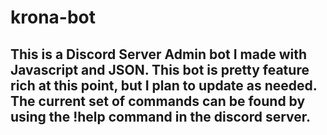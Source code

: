 # krona-bot
## This is a Discord Server Admin bot I made with Javascript and JSON. This bot is pretty feature rich at this point, but I plan to update as needed. The current set of commands can be found by using the !help command in the discord server. 

    
